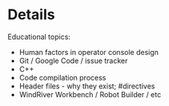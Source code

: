 # Details #

Educational topics:

  * Human factors in operator console design
  * Git / Google Code / issue tracker
  * C++
  * Code compilation process
  * Header files - why they exist; #directives
  * WindRiver Workbench / Robot Builder / etc